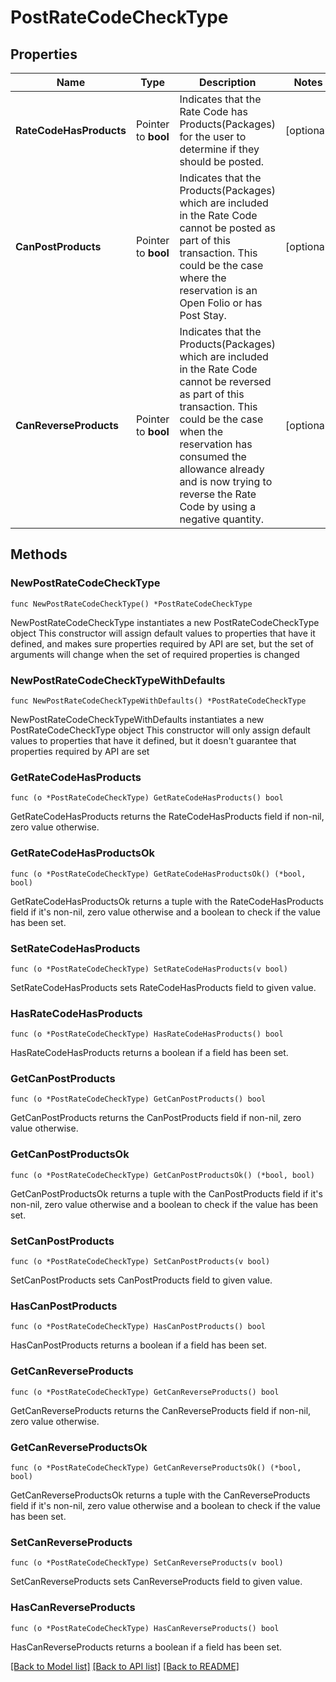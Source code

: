 # PostRateCodeCheckType

## Properties

Name | Type | Description | Notes
------------ | ------------- | ------------- | -------------
**RateCodeHasProducts** | Pointer to **bool** | Indicates that the Rate Code has Products(Packages) for the user to determine if they should be posted. | [optional] 
**CanPostProducts** | Pointer to **bool** | Indicates that the Products(Packages) which are included in the Rate Code cannot be posted as part of this transaction. This could be the case where the reservation is an Open Folio or has Post Stay. | [optional] 
**CanReverseProducts** | Pointer to **bool** | Indicates that the Products(Packages) which are included in the Rate Code cannot be reversed as part of this transaction. This could be the case when the reservation has consumed the allowance already and is now trying to reverse the Rate Code by using a negative quantity. | [optional] 

## Methods

### NewPostRateCodeCheckType

`func NewPostRateCodeCheckType() *PostRateCodeCheckType`

NewPostRateCodeCheckType instantiates a new PostRateCodeCheckType object
This constructor will assign default values to properties that have it defined,
and makes sure properties required by API are set, but the set of arguments
will change when the set of required properties is changed

### NewPostRateCodeCheckTypeWithDefaults

`func NewPostRateCodeCheckTypeWithDefaults() *PostRateCodeCheckType`

NewPostRateCodeCheckTypeWithDefaults instantiates a new PostRateCodeCheckType object
This constructor will only assign default values to properties that have it defined,
but it doesn't guarantee that properties required by API are set

### GetRateCodeHasProducts

`func (o *PostRateCodeCheckType) GetRateCodeHasProducts() bool`

GetRateCodeHasProducts returns the RateCodeHasProducts field if non-nil, zero value otherwise.

### GetRateCodeHasProductsOk

`func (o *PostRateCodeCheckType) GetRateCodeHasProductsOk() (*bool, bool)`

GetRateCodeHasProductsOk returns a tuple with the RateCodeHasProducts field if it's non-nil, zero value otherwise
and a boolean to check if the value has been set.

### SetRateCodeHasProducts

`func (o *PostRateCodeCheckType) SetRateCodeHasProducts(v bool)`

SetRateCodeHasProducts sets RateCodeHasProducts field to given value.

### HasRateCodeHasProducts

`func (o *PostRateCodeCheckType) HasRateCodeHasProducts() bool`

HasRateCodeHasProducts returns a boolean if a field has been set.

### GetCanPostProducts

`func (o *PostRateCodeCheckType) GetCanPostProducts() bool`

GetCanPostProducts returns the CanPostProducts field if non-nil, zero value otherwise.

### GetCanPostProductsOk

`func (o *PostRateCodeCheckType) GetCanPostProductsOk() (*bool, bool)`

GetCanPostProductsOk returns a tuple with the CanPostProducts field if it's non-nil, zero value otherwise
and a boolean to check if the value has been set.

### SetCanPostProducts

`func (o *PostRateCodeCheckType) SetCanPostProducts(v bool)`

SetCanPostProducts sets CanPostProducts field to given value.

### HasCanPostProducts

`func (o *PostRateCodeCheckType) HasCanPostProducts() bool`

HasCanPostProducts returns a boolean if a field has been set.

### GetCanReverseProducts

`func (o *PostRateCodeCheckType) GetCanReverseProducts() bool`

GetCanReverseProducts returns the CanReverseProducts field if non-nil, zero value otherwise.

### GetCanReverseProductsOk

`func (o *PostRateCodeCheckType) GetCanReverseProductsOk() (*bool, bool)`

GetCanReverseProductsOk returns a tuple with the CanReverseProducts field if it's non-nil, zero value otherwise
and a boolean to check if the value has been set.

### SetCanReverseProducts

`func (o *PostRateCodeCheckType) SetCanReverseProducts(v bool)`

SetCanReverseProducts sets CanReverseProducts field to given value.

### HasCanReverseProducts

`func (o *PostRateCodeCheckType) HasCanReverseProducts() bool`

HasCanReverseProducts returns a boolean if a field has been set.


[[Back to Model list]](../README.md#documentation-for-models) [[Back to API list]](../README.md#documentation-for-api-endpoints) [[Back to README]](../README.md)


